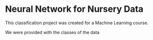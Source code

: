 # Neural Network for Nursery Data
This classification project was created for a Machine Learning course.

We were provided with the classes of the data 
